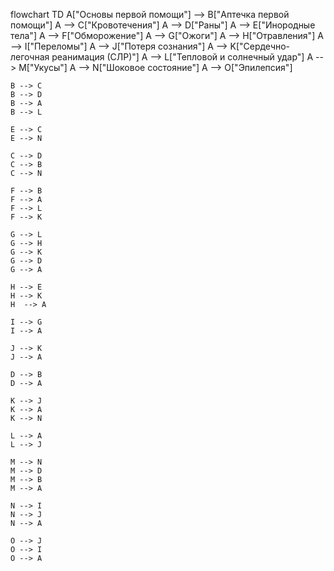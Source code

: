 flowchart TD
    A["Основы первой помощи"] --> B["Аптечка первой помощи"]
    A --> C["Кровотечения"]
    A --> D["Раны"]
    A --> E["Инородные тела"]
    A --> F["Обморожение"]
    A --> G["Ожоги"]
    A --> H["Отравления"]
    A --> I["Переломы"]
    A --> J["Потеря сознания"]
    A --> K["Сердечно-легочная реанимация (СЛР)"]
    A --> L["Тепловой и солнечный удар"]
    A --> M["Укусы"]
    A --> N["Шоковое состояние"]
    A --> O["Эпилепсия"]

    B --> C
    B --> D
    B --> A
    B --> L

    E --> C
    E --> N

    C --> D
    C --> B
    C --> N

    F --> B
    F --> A
    F --> L
    F --> K

    G --> L
    G --> H
    G --> K
    G --> D
    G --> A

    H --> E
    H --> K
    H  --> A

    I --> G
    I --> A

    J --> K
    J --> A

    D --> B
    D --> A

    K --> J
    K --> A
    K --> N

    L --> A
    L --> J

    M --> N
    M --> D
    M --> B
    M --> A

    N --> I
    N --> J
    N --> A

    O --> J
    O --> I
    O --> A
